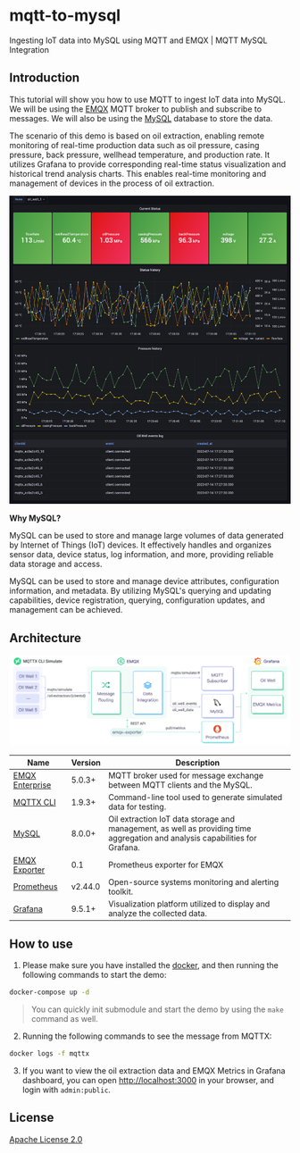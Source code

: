 # mqtt-to-mysql

Ingesting IoT data into MySQL using MQTT and EMQX | MQTT MySQL Integration

## Introduction

This tutorial will show you how to use MQTT to ingest IoT data into MySQL. We will be using the [EMQX](https://www.emqx.io/) MQTT broker to publish and subscribe to messages. We will also be using the [MySQL](https://mysql.com/) database to store the data.

The scenario of this demo is based on oil extraction, enabling remote monitoring of real-time production data such as oil pressure, casing pressure, back pressure, wellhead temperature, and production rate. It utilizes Grafana to provide corresponding real-time status visualization and historical trend analysis charts. This enables real-time monitoring and management of devices in the process of oil extraction.

![EMQX Oil Extraction](./image/oil-extraction-overview.png)

**Why MySQL?**

MySQL can be used to store and manage large volumes of data generated by Internet of Things (IoT) devices. It effectively handles and organizes sensor data, device status, log information, and more, providing reliable data storage and access.

MySQL can be used to store and manage device attributes, configuration information, and metadata. By utilizing MySQL's querying and updating capabilities, device registration, querying, configuration updates, and management can be achieved.

## Architecture

![MQTT to MySQL Architecture](./image/mqtt-to-mysql.jpg)

| Name      | Version | Description                                                                      |
| --------- | ------- | -------------------------------------------------------------------------------- |
| [EMQX Enterprise](https://www.emqx.com/en/products/emqx)      | 5.0.3+  | MQTT broker used for message exchange between MQTT clients and the MySQL. |
| [MQTTX CLI](https://mqttx.app/cli) | 1.9.3+  | Command-line tool used to generate simulated data for testing.        |
| [MySQL](https://mysql.com/)     | 8.0.0+  | Oil extraction IoT data storage and management, as well as providing time aggregation and analysis capabilities for Grafana.      |
| [EMQX Exporter](https://github.com/emqx/emqx-exporter)      | 0.1 | Prometheus exporter for EMQX |
| [Prometheus](https://prometheus.io/)   | v2.44.0  | Open-source systems monitoring and alerting toolkit.       |
| [Grafana](https://grafana.com/)   | 9.5.1+  | Visualization platform utilized to display and analyze the collected data.       |

## How to use

<!-- 1. Init the submodule to get the EMQX Exporter  (Optional):

  ```bash
  git submodule init
  git submodule update
  ``` -->

1. Please make sure you have installed the [docker](https://www.docker.com/), and then running the following commands to start the demo:

  ```bash
  docker-compose up -d
  ```

  > You can quickly init submodule and start the demo by using the `make` command as well.

2. Running the following commands to see the message from MQTTX:

  ```bash
  docker logs -f mqttx
  ```

3. If you want to view the oil extraction data and EMQX Metrics in Grafana dashboard, you can open <http://localhost:3000> in your browser, and login with `admin:public`.

## License

[Apache License 2.0](./LICENSE)
